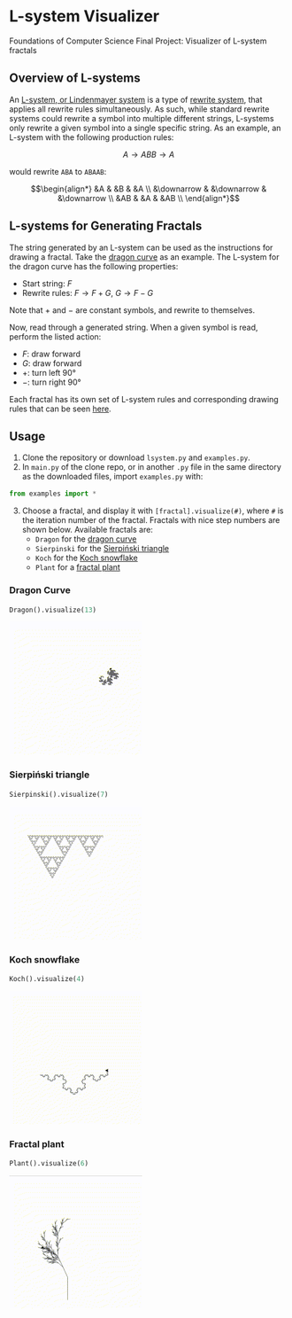 # L-system Visualizer
Foundations of Computer Science Final Project: Visualizer of L-system fractals

## Overview of L-systems

An [L-system, or Lindenmayer system](https://en.wikipedia.org/wiki/L-system) is a type of [rewrite system](https://en.wikipedia.org/wiki/Rewriting), that applies all rewrite rules simultaneously. As such, while standard rewrite systems could rewrite a symbol into multiple different strings, L-systems only rewrite a given symbol into a single specific string. As an example, an L-system with the following production rules:
```math
A \rightarrow AB
B \rightarrow A
```
would rewrite `ABA` to `ABAAB`:
```math
\begin{align*}
&A          & &B          & &A \\
&\downarrow & &\downarrow & &\downarrow \\
&AB         & &A          & &AB \\
\end{align*}
```

## L-systems for Generating Fractals

The string generated by an L-system can be used as the instructions for drawing a fractal. Take the [dragon curve](https://en.wikipedia.org/wiki/Dragon_curve) as an example. The L-system for the dragon curve has the following properties:
- Start string: $F$
- Rewrite rules: $F \rightarrow F+G$, $G \rightarrow F-G$

Note that $+$ and $-$ are constant symbols, and rewrite to themselves.

Now, read through a generated string. When a given symbol is read, perform the listed action:
- $F$: draw forward
- $G$: draw forward
- $+$: turn left 90&deg;
- $-$: turn right 90&deg;

Each fractal has its own set of L-system rules and corresponding drawing rules that can be seen [here](https://en.wikipedia.org/wiki/L-system#Examples_of_L-systems).

## Usage
1. Clone the repository or download `lsystem.py` and `examples.py`.
2. In `main.py` of the clone repo, or in another `.py` file in the same directory as the downloaded files, import `examples.py` with:
```python
from examples import *
```
3. Choose a fractal, and display it with `[fractal].visualize(#)`, where `#` is the iteration number of the fractal. Fractals with nice step numbers are shown below. Available fractals are:
    - `Dragon` for the [dragon curve](https://en.wikipedia.org/wiki/Dragon_curve)
    - `Sierpinski` for the [Sierpiński triangle](https://en.wikipedia.org/wiki/Sierpi%C5%84ski_triangle)
    - `Koch` for the [Koch snowflake](https://en.wikipedia.org/wiki/Koch_snowflake)
    - `Plant` for a [fractal plant](https://en.wikipedia.org/wiki/L-system#Example_7:_fractal_plant)
    

### Dragon Curve
```python
Dragon().visualize(13)
```
![Dragon curve gif](/img/dragon.gif)
### Sierpiński triangle
```python
Sierpinski().visualize(7)
```
![Sierpiński triangle gif](/img/sierpinski.gif)
### Koch snowflake
```python
Koch().visualize(4)
```
![Koch snowflake gif](/img/koch.gif)
### Fractal plant
```python
Plant().visualize(6)
```
![Fractal plant gif](/img/plant.gif)
